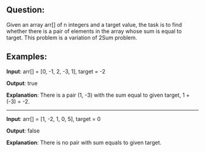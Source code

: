 ## Question:
Given an array arr[] of n integers and a target value, the task is to find whether there is a pair of elements in the array whose sum is equal to target. This problem is a variation of 2Sum problem.

## Examples: 
**Input**: arr[] = [0, -1, 2, -3, 1], target = -2

**Output**: true

**Explanation**: There is a pair (1, -3) with the sum equal to given target, 1 + (-3) = -2.

---
**Input**: arr[] = [1, -2, 1, 0, 5], target = 0

**Output**: false

**Explanation**: There is no pair with sum equals to given target.